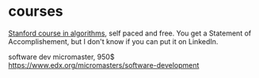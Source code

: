# courses
[Stanford course in algorithms](https://lagunita.stanford.edu/courses/course-v1:Engineering+Algorithms1+SelfPaced/about), self paced and free. You get a Statement of Accomplishement, but I don't know if you can put it on LinkedIn.

software dev micromaster, 950$
https://www.edx.org/micromasters/software-development